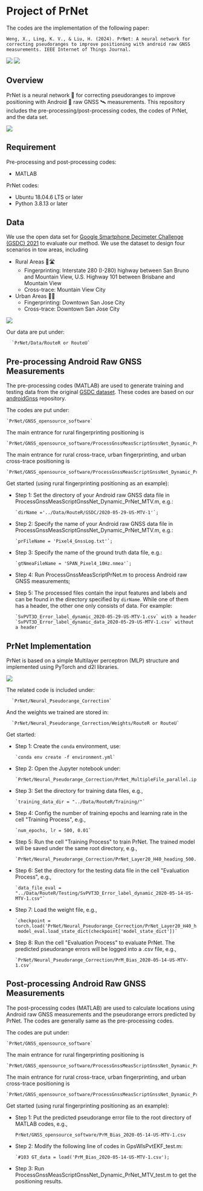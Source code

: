 # Project of PrNet
The codes are the implementation of the following paper:

`Weng, X., Ling, K. V., & Liu, H. (2024). PrNet: A neural network for correcting pseudoranges to improve positioning with android raw GNSS measurements. IEEE Internet of Things Journal.`
<!--- Badge for paper link---> <a href="https://ieeexplore.ieee.org/abstract/document/10506762"><img src="https://img.shields.io/badge/IEEE IOTJ%202024-paper-informational"/></a>
<!--- Badge for paper link---> <a href="https://arxiv.org/abs/2309.12204"><img src="https://img.shields.io/badge/arXiv%202023-paper-informational"/></a>

## Overview
PrNet is a neural network 🤖 for correcting pseudoranges to improve positioning with Android 📱 raw GNSS 🛰️ measurements. This repository includes the pre-processing/post-processing codes, the codes of PrNet, and the data set. 

![](Overview_prnet_revised.png)

## Requirement
Pre-processing and post-processing codes:
* MATLAB
  
PrNet codes:
* Ubuntu 18.04.6 LTS or later 
* Python 3.8.13 or later

## Data
We use the open data set for [Google Smartphone Decimeter Challenge (GSDC) 2021](https://www.kaggle.com/competitions/google-smartphone-decimeter-challenge/overview) to evaluate our method. We use the dataset to design four scenarios in tow areas, including
* Rural Areas 🚗🛣️
    * Fingerprinting: Interstate 280 (I-280) highway between San Bruno and Mountain View, U.S. Highway 101 between Brisbane and Mountain View
    * Cross-trace: Mountain View City
* Urban Areas 🚗🏬
    * Fingerprinting: Downtown San Jose City
    * Cross-trace: Downtown San Jose City

![](Routes.png)

Our data are put under:

      `PrNet/Data/RouteR or RouteU`

## Pre-processing Android Raw GNSS Measurements
The pre-processing codes (MATLAB) are used to generate training and testing data from the original [GSDC dataset](https://www.kaggle.com/competitions/google-smartphone-decimeter-challenge/overview). These codes are based on our [androidGnss](https://github.com/AILocAR/androidGnss) repository. 

The codes are put under:

    `PrNet/GNSS_opensource_software`
    
The main entrance for rural fingerprinting positioning is

    `PrNet/GNSS_opensource_software/ProcessGnssMeasScriptGnssNet_Dynamic_PrNet_MTV.m`
    
The main entrance for rural cross-trace, urban fingerprinting, and urban cross-trace positioning is

    `PrNet/GNSS_opensource_software/ProcessGnssMeasScriptGnssNet_Dynamic_PrNet_SJC.m`

Get started (using rural fingerprinting positioning as an example):  
* Step 1: Set the directory of your Android raw GNSS data file in ProcessGnssMeasScriptGnssNet_Dynamic_PrNet_MTV.m, e.g.:
      
      `dirName ='../Data/RouteR/GSDC/2020-05-29-US-MTV-1'`;
* Step 2: Specify the name of your Android raw GNSS data file in ProcessGnssMeasScriptGnssNet_Dynamic_PrNet_MTV.m, e.g.:

      `prFileName = 'Pixel4_GnssLog.txt'`;
* Step 3: Specify the name of the ground truth data file, e.g.:

      `gtNmeaFileName = 'SPAN_Pixel4_10Hz.nmea'`;
* Step 4: Run ProcessGnssMeasScriptPrNet.m to process Android raw GNSS measurements;
* Step 5: The processed files contain the input features and labels and can be found in the directory specified by `dirName`. While one of them has a header, the other one only consists of data. For example:

      `SvPVT3D_Error_label_dynamic_2020-05-29-US-MTV-1.csv` with a header
      `SvPVT3D_Error_label_dynamic_data_2020-05-29-US-MTV-1.csv` without a header

## PrNet Implementation
PrNet is based on a simple Multilayer perceptron (MLP) structure and implemented using PyTorch and d2l libraries. 

![](PrNetNew.png)

The related code is included under:

      `PrNet/Neural_Pseudorange_Correction`
And the weights we trained are stored in:

      `PrNet/Neural_Pseudorange_Correction/Weights/RouteR or RouteU`

Get started:
* Step 1: Create the `conda` environment, use: 

      `conda env create -f environment.yml`
* Step 2: Open the Jupyter notebook under:

      `PrNet/Neural_Pseudorange_Correction/PrNet_MultipleFile_parallel.ipynb`

* Step 3: Set the directory for training data files, e.g.,

      `training_data_dir = "../Data/RouteR/Training/"`
* Step 4: Config the number of training epochs and learning rate in the cell "Training Process", e.g.,

      `num_epochs, lr = 500, 0.01`
* Step 5: Run the cell "Training Process" to train PrNet. The trained model will be saved under the same root directory, e.g.,

      `PrNet/Neural_Pseudorange_Correction/PrNet_Layer20_H40_heading_500.tar`
* Step 6: Set the directory for the testing data file in the cell "Evaluation Process", e.g.,

      `data_file_eval = "../Data/RouteR/Testing/SvPVT3D_Error_label_dynamic_2020-05-14-US-MTV-1.csv"`
* Step 7: Load the weight file, e.g.,

      `checkpoint = torch.load('PrNet/Neural_Pseudorange_Correction/PrNet_Layer20_H40_heading_500.tar')
       model_eval.load_state_dict(checkpoint['model_state_dict'])`
* Step 8: Run the cell "Evaluation Process" to evaluate PrNet. The predicted pseudorange errors will be logged into a .csv file, e.g.,

      `PrNet/Neural_Pseudorange_Correction/PrM_Bias_2020-05-14-US-MTV-1.csv`

## Post-processing Android Raw GNSS Measurements
The post-processing codes (MATLAB) are used to calculate locations using Android raw GNSS measurements and the pseudorange errors predicted by PrNet. The codes are generally same as the pre-processing codes.

The codes are put under:

    `PrNet/GNSS_opensource_software`
    
The main entrance for rural fingerprinting positioning is

    `PrNet/GNSS_opensource_software/ProcessGnssMeasScriptGnssNet_Dynamic_PrNet_MTV_test.m`
    
The main entrance for rural cross-trace, urban fingerprinting, and urban cross-trace positioning is

    `PrNet/GNSS_opensource_software/ProcessGnssMeasScriptGnssNet_Dynamic_PrNet_SJC_test.m`

Get started (using rural fingerprinting positioning as an example):
* Step 1: Put the predicted pseudorange error file to the root directory of MATLAB codes, e.g.,

     `PrNet/GNSS_opensource_software/PrM_Bias_2020-05-14-US-MTV-1.csv`
* Step 2: Modify the following line of codes in GpsWlsPvtEKF_test.m:

      `#103 GT_data = load('PrM_Bias_2020-05-14-US-MTV-1.csv');

* Step 3: Run ProcessGnssMeasScriptGnssNet_Dynamic_PrNet_MTV_test.m to get the positioning results.
